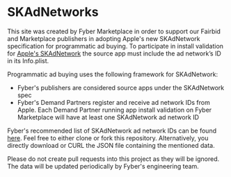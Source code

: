 # SKAdNetworks

This site was created by Fyber Marketplace in order to support our Fairbid and Marketplace publishers in adopting Apple's new SKAdNetwork specification for programmatic ad buying. To participate in install validation for [Apple's SKAdNetwork](https://developer.apple.com/documentation/storekit/skadnetwork/configuring_the_participating_apps) the source app must include the ad network’s ID in its Info.plist.

Programmatic ad buying uses the following framework for SKAdNetwork:

- Fyber's publishers are considered source apps under the SKAdNetwork spec
- Fyber's Demand Partners register and receive ad network IDs from Apple. Each Demand Partner running app install validation on Fyber Marketplace will have at least one SKAdNetwork ad network ID

Fyber's recommended list of SKAdNetwork ad network IDs can be found [here](https://fyber-engineering.github.io/SKAdNetworks/). Feel free to either clone or fork this repository. Alternatively, you directly download or CURL the JSON file containing the mentioned data.

Please do not create pull requests into this project as they will be ignored. The data will be updated periodically by Fyber's engineering team.
